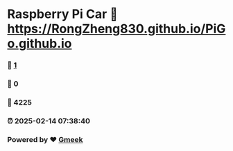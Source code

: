 # Raspberry Pi Car :link: https://RongZheng830.github.io/PiGo.github.io 
### :page_facing_up: [1](https://RongZheng830.github.io/PiGo.github.io/tag.html) 
### :speech_balloon: 0 
### :hibiscus: 4225 
### :alarm_clock: 2025-02-14 07:38:40 
### Powered by :heart: [Gmeek](https://github.com/Meekdai/Gmeek)
